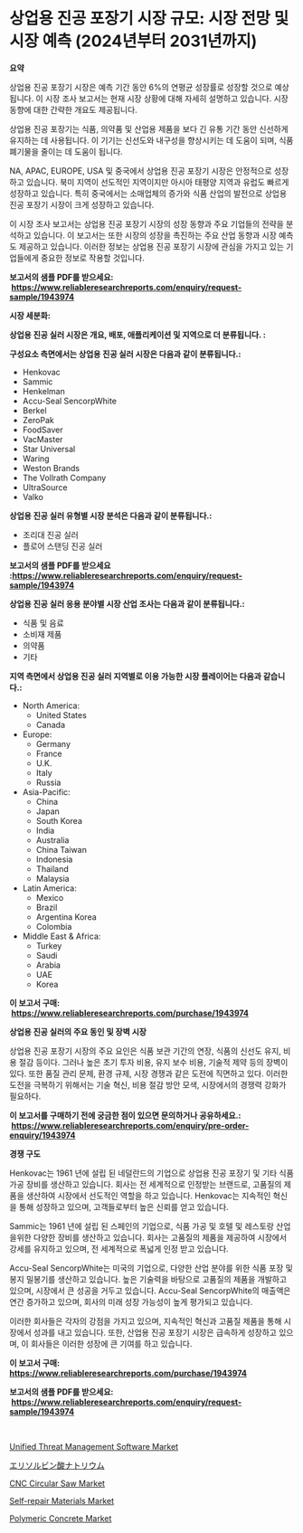 <p><h1>상업용 진공 포장기 시장 규모: 시장 전망 및 시장 예측 (2024년부터 2031년까지)</h1></p><p><strong>요약</strong></p>
<p><p>상업용 진공 포장기 시장은 예측 기간 동안 6%의 연평균 성장률로 성장할 것으로 예상됩니다. 이 시장 조사 보고서는 현재 시장 상황에 대해 자세히 설명하고 있습니다. 시장 동향에 대한 간략한 개요도 제공됩니다.</p><p>상업용 진공 포장기는 식품, 의약품 및 산업용 제품을 보다 긴 유통 기간 동안 신선하게 유지하는 데 사용됩니다. 이 기기는 신선도와 내구성을 향상시키는 데 도움이 되며, 식품 폐기물을 줄이는 데 도움이 됩니다.</p><p>NA, APAC, EUROPE, USA 및 중국에서 상업용 진공 포장기 시장은 안정적으로 성장하고 있습니다. 북미 지역이 선도적인 지역이지만 아시아 태평양 지역과 유럽도 빠르게 성장하고 있습니다. 특히 중국에서는 소매업체의 증가와 식품 산업의 발전으로 상업용 진공 포장기 시장이 크게 성장하고 있습니다.</p><p>이 시장 조사 보고서는 상업용 진공 포장기 시장의 성장 동향과 주요 기업들의 전략을 분석하고 있습니다. 이 보고서는 또한 시장의 성장을 촉진하는 주요 산업 동향과 시장 예측도 제공하고 있습니다. 이러한 정보는 상업용 진공 포장기 시장에 관심을 가지고 있는 기업들에게 중요한 정보로 작용할 것입니다.</p></p>
<p><strong>보고서의 샘플 PDF를 받으세요: &nbsp;<a href="https://www.reliableresearchreports.com/enquiry/request-sample/1943974">https://www.reliableresearchreports.com/enquiry/request-sample/1943974</a></strong></p>
<p><strong>시장 세분화:</strong></p>
<p><strong> 상업용 진공 실러 시장은 개요, 배포, 애플리케이션 및 지역으로 더 분류됩니다. :</strong></p>
<p><strong>구성요소 측면에서는 상업용 진공 실러 시장은 다음과 같이 분류됩니다.:</strong></p>
<p><ul><li>Henkovac</li><li>Sammic</li><li>Henkelman</li><li>Accu-Seal SencorpWhite</li><li>Berkel</li><li>ZeroPak</li><li>FoodSaver</li><li>VacMaster</li><li>Star Universal</li><li>Waring</li><li>Weston Brands</li><li>The Vollrath Company</li><li>UltraSource</li><li>Valko</li></ul></p>
<p><strong> 상업용 진공 실러 유형별 시장 분석은 다음과 같이 분류됩니다.:</strong></p>
<p><ul><li>조리대 진공 실러</li><li>플로어 스탠딩 진공 실러</li></ul></p>
<p><strong>보고서의 샘플 PDF를 받으세요 :<a href="https://www.reliableresearchreports.com/enquiry/request-sample/1943974">https://www.reliableresearchreports.com/enquiry/request-sample/1943974</a></strong></p>
<p><strong> 상업용 진공 실러 응용 분야별 시장 산업 조사는 다음과 같이 분류됩니다.:</strong></p>
<p><ul><li>식품 및 음료</li><li>소비재 제품</li><li>의약품</li><li>기타</li></ul></p>
<p><strong>지역 측면에서 상업용 진공 실러 지역별로 이용 가능한 시장 플레이어는 다음과 같습니다.:</strong></p>
<p><ul>
    <li>
        North America:
        <ul>
            <li>United States</li>
            <li>Canada</li>
        </ul>
    </li>
    <li>
        Europe:
        <ul>
            <li>Germany</li>
            <li>France</li>
            <li>U.K.</li>
            <li>Italy</li>
            <li>Russia</li>
        </ul>
    </li>
    <li>
        Asia-Pacific:
        <ul>
            <li>China</li>
            <li>Japan</li>
            <li>South Korea</li>
            <li>India</li>
            <li>Australia</li>
            <li>China Taiwan</li>
            <li>Indonesia</li>
            <li>Thailand</li>
            <li>Malaysia</li>
        </ul>
    </li>
    <li>
        Latin America:
        <ul>
            <li>Mexico</li>
            <li>Brazil</li>
            <li>Argentina Korea</li>
            <li>Colombia</li>
        </ul>
    </li>
    <li>
        Middle East & Africa:
        <ul>
            <li>Turkey</li>
            <li>Saudi</li>
            <li>Arabia</li>
            <li>UAE</li>
            <li>Korea</li>
        </ul>
    </li>
    </ul></p>
<p><strong>이 보고서 구매: &nbsp;<a href="https://www.reliableresearchreports.com/purchase/1943974">https://www.reliableresearchreports.com/purchase/1943974</a></strong></p>
<p><strong>상업용 진공 실러의 주요 동인 및 장벽 시장</strong></p>
<p><p>상업용 진공 포장기 시장의 주요 요인은 식품 보관 기간의 연장, 식품의 신선도 유지, 비용 절감 등이다. 그러나 높은 초기 투자 비용, 유지 보수 비용, 기술적 제약 등의 장벽이 있다. 또한 품질 관리 문제, 환경 규제, 시장 경쟁과 같은 도전에 직면하고 있다. 이러한 도전을 극복하기 위해서는 기술 혁신, 비용 절감 방안 모색, 시장에서의 경쟁력 강화가 필요하다.</p></p>
<p><strong>이 보고서를 구매하기 전에 궁금한 점이 있으면 문의하거나 공유하세요.: &nbsp;<a href="https://www.reliableresearchreports.com/enquiry/pre-order-enquiry/1943974">https://www.reliableresearchreports.com/enquiry/pre-order-enquiry/1943974</a></strong></p>
<p><strong>경쟁 구도</strong></p>
<p><p>Henkovac는 1961 년에 설립 된 네덜란드의 기업으로 상업용 진공 포장기 및 기타 식품 가공 장비를 생산하고 있습니다. 회사는 전 세계적으로 인정받는 브랜드로, 고품질의 제품을 생산하여 시장에서 선도적인 역할을 하고 있습니다. Henkovac는 지속적인 혁신을 통해 성장하고 있으며, 고객들로부터 높은 신뢰를 얻고 있습니다.</p><p>Sammic는 1961 년에 설립 된 스페인의 기업으로, 식품 가공 및 호텔 및 레스토랑 산업을위한 다양한 장비를 생산하고 있습니다. 회사는 고품질의 제품을 제공하여 시장에서 강세를 유지하고 있으며, 전 세계적으로 폭넓게 인정 받고 있습니다.</p><p>Accu-Seal SencorpWhite는 미국의 기업으로, 다양한 산업 분야를 위한 식품 포장 및 봉지 밀봉기를 생산하고 있습니다. 높은 기술력을 바탕으로 고품질의 제품을 개발하고 있으며, 시장에서 큰 성공을 거두고 있습니다. Accu-Seal SencorpWhite의 매출액은 연간 증가하고 있으며, 회사의 미래 성장 가능성이 높게 평가되고 있습니다.</p><p>이러한 회사들은 각자의 강점을 가지고 있으며, 지속적인 혁신과 고품질 제품을 통해 시장에서 성과를 내고 있습니다. 또한, 산업용 진공 포장기 시장은 급속하게 성장하고 있으며, 이 회사들은 이러한 성장에 큰 기여를 하고 있습니다.</p></p>
<p><strong>이 보고서 구매: &nbsp; <a href="https://www.reliableresearchreports.com/purchase/1943974">https://www.reliableresearchreports.com/purchase/1943974</a></strong></p>
<p><strong>보고서의 샘플 PDF를 받으세요: &nbsp;<a href="https://www.reliableresearchreports.com/enquiry/request-sample/1943974">https://www.reliableresearchreports.com/enquiry/request-sample/1943974</a></strong><strong></strong></p>
<p>&nbsp;</p>
<p><p><a href="https://issuu.com/reportprime-2/docs/unified-threat-management-software-market-size-203">Unified Threat Management Software Market</a></p><p><a href="https://github.com/cnnriuez22368/Market-Research-Report-List-1/blob/main/1818835191040.md">エリソルビン酸ナトリウム</a></p><p><a href="https://boundless-drawbridge-702.notion.site/CNC-Circular-Saw-Market-Provides-Detailed-Segmentation-of-this-Market-based-on-Type-Application-an-9d57a54776c64a358bdad8fe3b5d35fe">CNC Circular Saw Market</a></p><p><a href="https://view.publitas.com/reportprime-1/self-repair-materials-market-research-report-unlocks-analysis-on-the-market-financial-status-market-size-and-market-revenue-upto-2030/">Self-repair Materials Market</a></p><p><a href="https://issuu.com/reportprime-2/docs/polymeric-concrete-market-size-2030.pptx">Polymeric Concrete Market</a></p></p>